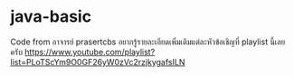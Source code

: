 # java-basic
Code from อาจารย์ prasertcbs
อยากรู้รายละเอียดเพิ่มเติมแต่ละหัวข้อเชิญที่ playlist นี้เลยครับ
https://www.youtube.com/playlist?list=PLoTScYm9O0GF26yW0zVc2rzjkygafsILN

